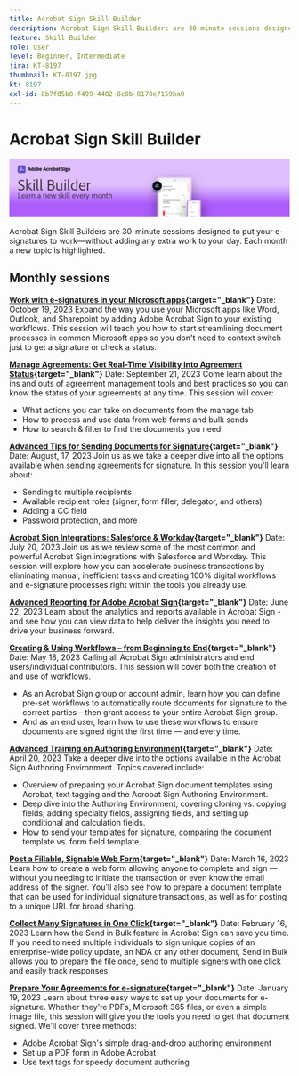 ```yaml
---
title: Acrobat Sign Skill Builder
description: Acrobat Sign Skill Builders are 30-minute sessions designed to put your e-signatures to work—without adding any extra work to your day
feature: Skill Builder
role: User
level: Beginner, Intermediate
jira: KT-8197
thumbnail: KT-8197.jpg
kt: 8197
exl-id: 8b7f85b8-f499-4402-8c0b-8170e7159ba0
---
```

# Acrobat Sign Skill Builder

![Skill Builder Banner](../assets/SB_Hero.png) 

Acrobat Sign Skill Builders are 30-minute sessions designed to put your e-signatures to work—without adding any extra work to your day. Each month a new topic is highlighted.

## Monthly sessions

**[Work with e-signatures in your Microsoft apps](https://teamwork.adobe.com/adobe-sign-skill-builder/attendease/networking/experience/7c88319e-04b7-4560-aad3-ba288d5cfc76/3bd16192-c4c9-4d66-9b1c-575ddcc3c6bb){target="_blank"}**
Date: October 19, 2023
Expand the way you use your Microsoft apps like Word, Outlook, and Sharepoint by adding Adobe Acrobat Sign to your existing workflows. This session will teach you how to start streamlining document processes in common Microsoft apps so you don't need to context switch just to get a signature or check a status.

**[Manage Agreements: Get Real-Time Visibility into Agreement Status](https://teamwork.adobe.com/adobe-sign-skill-builder/attendease/networking/experience/d326c8ab-3173-4c95-9e5a-0afeff4ce006/4bae4b11-516b-4e50-8f10-d116538fd710){target="_blank"}**
Date: September 21, 2023
Come learn about the ins and outs of agreement management tools and best practices so you can know the status of your agreements at any time. This session will cover:

* What actions you can take on documents from the manage tab
* How to process and use data from web forms and bulk sends
* How to search & filter to find the documents you need

**[Advanced Tips for Sending Documents for Signature](https://teamwork.adobe.com/adobe-sign-skill-builder/attendease/networking/experience/4c4e8632-ba24-445f-a567-a9e76429bdf5/0a2f68ed-9a21-4911-9e38-15943c0e3f9a){target="_blank"}**
Date: August, 17, 2023
Join us as we take a deeper dive into all the options available when sending agreements for signature. In this session you'll learn about:

* Sending to multiple recipients
* Available recipient roles (signer, form filler, delegator, and others)
* Adding a CC field
* Password protection, and more

**[Acrobat Sign Integrations: Salesforce & Workday](https://teamwork.adobe.com/adobe-sign-skill-builder/attendease/networking/experience/8409ba8b-e4ee-4e99-80cc-33902027b80e/307d147e-4b85-4330-81af-5929f0dc5ae4){target="_blank"}**
Date: July 20, 2023
Join us as we review some of the most common and powerful Acrobat Sign integrations with Salesforce and Workday. This session will explore how you can accelerate business transactions by eliminating manual, inefficient tasks and creating 100% digital workflows and e-signature processes right within the tools you already use.

**[Advanced Reporting for Adobe Acrobat Sign](https://adobe-sign-skill-builder.joinus.adobeevents.com/attendease/networking/experience/fa28b18d-ab38-47d4-8ae8-3e0161550bd3/60081eb2-f8a3-45b6-9d75-4f3a53b4c53a){target="_blank"}**
Date: June 22, 2023
Learn about the analytics and reports available in Acrobat Sign - and see how you can view data to help deliver the insights you need to drive your business forward.

**[Creating & Using Workflows – from Beginning to End](https://teamwork.adobe.com/adobe-sign-skill-builder/attendease/networking/experience/0fc7ccc5-eb36-47f0-a0d3-1fa3648c8fcf/42a9bbad-0a54-4c8c-8002-597d549600fe){target="_blank"}**
Date: May 18, 2023
Calling all Acrobat Sign administrators and end users/individual contributors. This session will cover both the creation of and use of workflows.

* As an Acrobat Sign group or account admin, learn how you can define pre-set workflows to automatically route documents for signature to the correct parties – then grant access to your entire Acrobat Sign group.
* And as an end user, learn how to use these workflows to ensure documents are signed right the first time — and every time.

**[Advanced Training on Authoring Environment](https://adobe-sign-skill-builder.joinus.adobeevents.com/attendease/networking/experience/30c06b3c-60f7-4293-9cd2-2544104d9140/85ffced9-7613-4382-b3a3-43ba227af5ba){target="_blank"}**
Date: April 20, 2023
Take a deeper dive into the options available in the Acrobat Sign Authoring Environment. Topics covered include:

* Overview of preparing your Acrobat Sign document templates using Acrobat, text tagging and the Acrobat Sign Authoring Environment.
* Deep dive into the Authoring Environment, covering cloning vs. copying fields, adding specialty fields, assigning fields, and setting up conditional and calculation fields.
* How to send your templates for signature, comparing the document template vs. form field template.

**[Post a Fillable, Signable Web Form](https://adobe-sign-skill-builder.joinus.adobeevents.com/attendease/networking/experience/265580bf-245a-4751-9b51-c6877192d13a/9ae41cae-a53e-4b71-a748-2df0ee2e14c8){target="_blank"}**
Date: March 16, 2023
Learn how to create a web form allowing anyone to complete and sign — without you needing to initiate the transaction or even know the email address of the signer. You'll also see how to prepare a document template that can be used for individual signature transactions, as well as for posting to a unique URL for broad sharing.

**[Collect Many Signatures in One Click](https://adobe-sign-skill-builder.joinus.adobeevents.com/attendease/networking/experience/552e5165-8762-4c73-9d41-8215d48a62cc/9d88acde-96fa-4d83-89e3-1296b94f4d90){target="_blank"}**
Date: February 16, 2023
Learn how the Send in Bulk feature in Acrobat Sign can save you time. If you need to need multiple individuals to sign unique copies of an enterprise-wide policy update, an NDA or any other document, Send in Bulk allows you to prepare the file once, send to multiple signers with one click and easily track responses.

**[Prepare Your Agreements for e-signature](https://adobe-sign-skill-builder.joinus.adobeevents.com/attendease/networking/experience/c08f6e7e-2ced-48b8-8245-548302fe2df3/15f504a9-3420-4372-83c8-168115f15cbb){target="_blank"}**
Date: January 19, 2023
Learn about three easy ways to set up your documents for e-signature. Whether they're PDFs, Microsoft 365 files, or even a simple image file, this session will give you the tools you need to get that document signed. We'll cover three methods:

* Adobe Acrobat Sign's simple drag-and-drop authoring environment
* Set up a PDF form in Adobe Acrobat
* Use text tags for speedy document authoring